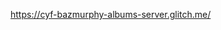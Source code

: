 <a href="https://cyf-bazmurphy-albums-server.glitch.me/" target="_blank">https://cyf-bazmurphy-albums-server.glitch.me/</a>
